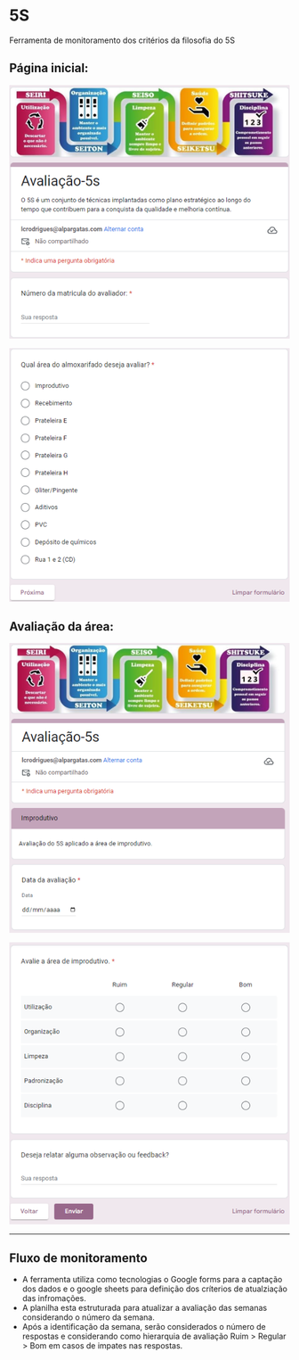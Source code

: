 # 5S
Ferramenta de monitoramento dos critérios da filosofia do 5S

## Página inicial:
![Identificação do avaliador](./Img/Inicio_5s.PNG)

![Escolha da área a ser avaliada](./Img/Inicio2_5s.PNG)

## Avaliação da área:

![Identificação da data](./Img/2page_1.PNG)

![Avaliação da área](./Img/2page_2.PNG)

---

## Fluxo de monitoramento
- A ferramenta utiliza como tecnologias o Google forms para a captação dos dados e o google sheets  para definição dos críterios de atualziação das infromações.
- A planilha esta estruturada para atualizar a avaliação das semanas considerando o número da semana.
- Após a identificação da semana, serão considerados o número de respostas e considerando como hierarquia de avaliação Ruim > Regular > Bom  em casos de impates nas respostas. 
